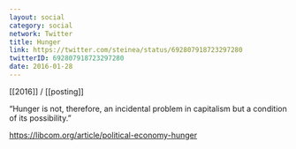 ```yaml
---
layout: social
category: social
network: Twitter
title: Hunger
link: https://twitter.com/steinea/status/692807918723297280
twitterID: 692807918723297280
date: 2016-01-28
---
```


[[2016]] / [[posting]]

“Hunger is not, therefore, an incidental problem in capitalism but a condition of its possibility.”

<https://libcom.org/article/political-economy-hunger>
